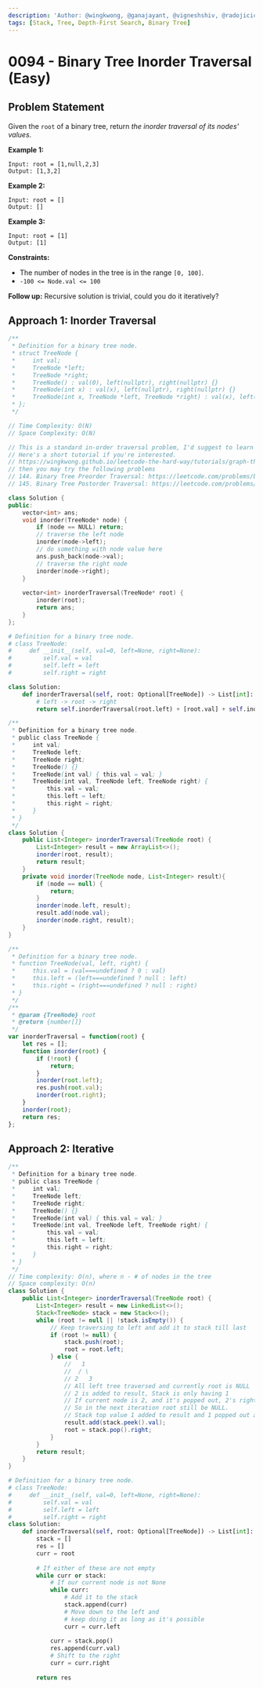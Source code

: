 ```yaml
---
description: 'Author: @wingkwong, @ganajayant, @vigneshshiv, @radojicic23 | https://leetcode.com/problems/binary-tree-inorder-traversal/'
tags: [Stack, Tree, Depth-First Search, Binary Tree]
---
```


# 0094 - Binary Tree Inorder Traversal (Easy)

## Problem Statement

Given the `root` of a binary tree, return *the inorder traversal of its nodes' values*.

**Example 1:**

```
Input: root = [1,null,2,3]
Output: [1,3,2]
```

**Example 2:**

```
Input: root = []
Output: []
```

**Example 3:**

```
Input: root = [1]
Output: [1]
```

**Constraints:**

- The number of nodes in the tree is in the range `[0, 100]`.
- `-100 <= Node.val <= 100`

**Follow up:** Recursive solution is trivial, could you do it iteratively?

## Approach 1: Inorder Traversal

<Tabs>
<TabItem value="cpp" label="C++">
<SolutionAuthor name="@wingkwong"/>

```cpp
/**
 * Definition for a binary tree node.
 * struct TreeNode {
 *     int val;
 *     TreeNode *left;
 *     TreeNode *right;
 *     TreeNode() : val(0), left(nullptr), right(nullptr) {}
 *     TreeNode(int x) : val(x), left(nullptr), right(nullptr) {}
 *     TreeNode(int x, TreeNode *left, TreeNode *right) : val(x), left(left), right(right) {}
 * };
 */

// Time Complexity: O(N)
// Space Complexity: O(N)

// This is a standard in-order traversal problem, I'd suggest to learn pre-order and post-order as well.
// Here's a short tutorial if you're interested.
// https://wingkwong.github.io/leetcode-the-hard-way/tutorials/graph-theory/binary-tree
// then you may try the following problems 
// 144. Binary Tree Preorder Traversal: https://leetcode.com/problems/binary-tree-preorder-traversal/
// 145. Binary Tree Postorder Traversal: https://leetcode.com/problems/binary-tree-postorder-traversal/

class Solution {
public:
    vector<int> ans;
    void inorder(TreeNode* node) {
        if (node == NULL) return;
        // traverse the left node
        inorder(node->left);
        // do something with node value here
        ans.push_back(node->val);
        // traverse the right node
        inorder(node->right);
    }
    
    vector<int> inorderTraversal(TreeNode* root) {
        inorder(root);
        return ans;
    }
};
```
</TabItem>

<TabItem value="py" label="Python">
<SolutionAuthor name="@wingkwong"/>

```py
# Definition for a binary tree node.
# class TreeNode:
#     def __init__(self, val=0, left=None, right=None):
#         self.val = val
#         self.left = left
#         self.right = right

class Solution:
    def inorderTraversal(self, root: Optional[TreeNode]) -> List[int]:
		# left -> root -> right
        return self.inorderTraversal(root.left) + [root.val] + self.inorderTraversal(root.right) if root else []
```
</TabItem>

<TabItem value="java" label="Java">
<SolutionAuthor name="@ganajayant"/>

```java
/**
 * Definition for a binary tree node.
 * public class TreeNode {
 *     int val;
 *     TreeNode left;
 *     TreeNode right;
 *     TreeNode() {}
 *     TreeNode(int val) { this.val = val; }
 *     TreeNode(int val, TreeNode left, TreeNode right) {
 *         this.val = val;
 *         this.left = left;
 *         this.right = right;
 *     }
 * }
 */
class Solution {
    public List<Integer> inorderTraversal(TreeNode root) {
        List<Integer> result = new ArrayList<>();
        inorder(root, result);
        return result;
    }
    private void inorder(TreeNode node, List<Integer> result){
        if (node == null) {
            return;
        }
        inorder(node.left, result);
        result.add(node.val);
        inorder(node.right, result);
    }
}
```
</TabItem>

<TabItem value="js" label="JavaScript">
<SolutionAuthor name="@radojicic23"/>

```js
/**
 * Definition for a binary tree node.
 * function TreeNode(val, left, right) {
 *     this.val = (val===undefined ? 0 : val)
 *     this.left = (left===undefined ? null : left)
 *     this.right = (right===undefined ? null : right)
 * }
 */
/**
 * @param {TreeNode} root
 * @return {number[]}
 */
var inorderTraversal = function(root) {
    let res = [];
    function inorder(root) {
        if (!root) {
            return;
        }
        inorder(root.left);
        res.push(root.val);
        inorder(root.right);
    }
    inorder(root);
    return res;
};
```
</TabItem>
</Tabs>

## Approach 2: Iterative

<Tabs>
<TabItem value="java" label="Java">
<SolutionAuthor name="@vigneshshiv"/>

```java
/**
 * Definition for a binary tree node.
 * public class TreeNode {
 *     int val;
 *     TreeNode left;
 *     TreeNode right;
 *     TreeNode() {}
 *     TreeNode(int val) { this.val = val; }
 *     TreeNode(int val, TreeNode left, TreeNode right) {
 *         this.val = val;
 *         this.left = left;
 *         this.right = right;
 *     }
 * }
 */
// Time complexity: O(n), where n - # of nodes in the tree
// Space complexity: O(n)
class Solution {
    public List<Integer> inorderTraversal(TreeNode root) {
        List<Integer> result = new LinkedList<>();
        Stack<TreeNode> stack = new Stack<>();
        while (root != null || !stack.isEmpty()) {
            // Keep traversing to left and add it to stack till last
            if (root != null) {
                stack.push(root);
                root = root.left;
            } else {
                //   1
                //  / \
                // 2   3
                // All left tree traversed and currently root is NULL 
                // 2 is added to result, Stack is only having 1
                // If current node is 2, and it's popped out, 2's right is assigned to root which is NULL
                // So in the next iteration root still be NULL. 
                // Stack top value 1 added to result and 1 popped out and 1's right 3 assigned to root. 
                result.add(stack.peek().val);
                root = stack.pop().right;
            }
        }
        return result;
    }
}
```
</TabItem>

<TabItem value="python" label="Python">
<SolutionAuthor name="@radojicic23"/>

```python
# Definition for a binary tree node.
# class TreeNode:
#     def __init__(self, val=0, left=None, right=None):
#         self.val = val
#         self.left = left
#         self.right = right
class Solution:
    def inorderTraversal(self, root: Optional[TreeNode]) -> List[int]:
        stack = []
        res = []
        curr = root
        
        # If either of these are not empty
        while curr or stack:
            # If our current node is not None
            while curr:
                # Add it to the stack
                stack.append(curr)
                # Move down to the left and 
                # keep doing it as long as it's possible
                curr = curr.left
            
            curr = stack.pop()
            res.append(curr.val)
            # Shift to the right
            curr = curr.right
        
        return res 
```

</TabItem>
</Tabs>
